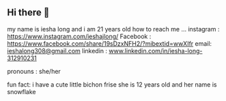 ## Hi there 👋

<!--
**ieshalong308/ieshalong308** is a ✨ _special_ ✨ repository because its `README.md` (this file) appears on your GitHub profile.

Here are some ideas to get you started:

- 🔭 I’m currently working on ...
- 🌱 I’m currently learning ...
- 👯 I’m looking to collaborate on ...
- 🤔 I’m looking for help with ...
- 💬 Ask me about ...
- 📫 How to reach me: ...
- 😄 Pronouns: ...
- ⚡ Fun fact: ...
-->
my name is iesha long and i am 21 years old 
how to reach me ...
instagram : https://www.instagram.com/ieshajlong/
Facebook : https://www.facebook.com/share/19sDzxNFH2/?mibextid=wwXIfr
email: ieshalong308@gmail.com
linkedin : www.linkedin.com/in/iesha-long-312910231

pronouns : she/her

fun fact: i have a cute little bichon frise she is 12 years old and her name is snowflake 

